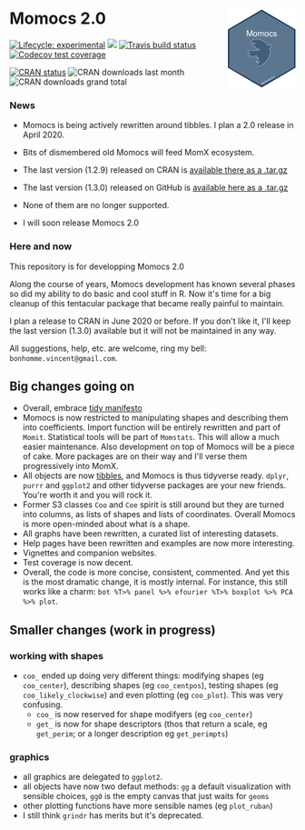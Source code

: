 # Momocs 2.0 <a href='http://momx.github.io/Momocs'><img src='man/figures/logo.png' align="right" height="140" /></a>

<!-- badges: start -->
[![Lifecycle: experimental](https://img.shields.io/badge/lifecycle-experimental-orange.svg)](https://www.tidyverse.org/lifecycle/#experimental)
[![](https://img.shields.io/github/languages/code-size/MomX/Momocs.svg)](https://github.com/MomX/Momocs2)
[![Travis build status](https://travis-ci.org/MomX/Momocs2.svg?branch=master)](https://travis-ci.org/MomX/Momocs2)
[![Codecov test coverage](https://codecov.io/gh/MomX/Momocs2/branch/master/graph/badge.svg)](https://codecov.io/gh/MomX/Momocs2?branch=master)


[![CRAN status](https://www.r-pkg.org/badges/version/Momocs2)](https://CRAN.R-project.org/package=Momocs2)
![CRAN downloads last month](http://cranlogs.r-pkg.org/badges/Momocs) ![CRAN downloads grand total](http://cranlogs.r-pkg.org/badges/grand-total/Momocs)
<!-- badges: end -->

<!--
The goal of Momocs is to provide a complete, convenient, reproducible and open-source toolkit for 2D morphometrics.

It includes most common 2D morphometrics approaches on outlines, open outlines, configurations of landmarks, traditional morphometrics, and facilities for data preparation, manipulation and visualization with a consistent grammar throughout.

It allows reproducible, pipeable, complex morphometric analyses and other morphometrics approaches should be easy to plug in, or develop from, on top of this canvas.

It hinges on the core functions developed in the must-have book _[Morphometrics with R](http://www.springer.com/statistics/life+sciences,+medicine+%26+health/book/978-0-387-77789-4)_ by [Julien Claude](http://www.isem.univ-montp2.fr/recherche/equipes/biologie-du-developpement-et-evolution/personnel/claude-julien/) (2008).

* __Check__ the online doc and the tutorials [there](http://momx.github.io/Momocs/)
* __You're welcome to__ implement ideas, propose new ones, review the code, the helpfiles or the vignettes, report bugs, ask for help and propose to collaborate with me: [here on GitHub](https://github.com/MomX/Momocs/issues) or there: `bonhomme.vincent@gmail.com`.

-->

### News 
* Momocs is being actively rewritten around tibbles. I plan a 2.0 release in April 2020.
* Bits of dismembered old Momocs will feed MomX ecosystem.

* The last version (1.2.9) released on CRAN is [available there as a .tar.gz](https://cran.r-project.org/src/contrib/Archive/Momocs/Momocs_1.2.9.tar.gz)
* The last version (1.3.0) released on GitHub is [available here as a .tar.gz](https://github.com/MomX/Momocs/releases/download/1.3.0/Momocs_1.3.0.tar.gz)
* None of them are no longer supported.
* I will soon release Momocs 2.0

### Here and now
This repository is for developping Momocs 2.0

Along the course of years, Momocs development has known several phases so did my ability to do basic and cool stuff in R. Now it's time for a big cleanup of this tentacular package that became really painful to maintain.

I plan a release to CRAN in June 2020 or before. If you don't like it, I'll keep the last version (1.3.0) available but it will not be maintained in any way.

All suggestions, help, etc. are welcome, ring my bell: `bonhomme.vincent@gmail.com`.

## Big changes going on

* Overall, embrace [tidy manifesto](https://tidyverse.tidyverse.org/articles/manifesto.html)
* Momocs is now restricted to manipulating shapes and describing them into coefficients. Import function will be entirely rewritten and part of `Momit`. Statistical tools will be part of `Momstats`. This will allow a much easier maintenance. Also development on top of Momocs will be a piece of cake. More packages are on their way and I'll verse them progressively into MomX.
* All objects are now [tibbles](https://tibble.tidyverse.org/), and Momocs is thus tidyverse ready. `dplyr`, `purrr` and `ggplot2` and other tidyverse packages are your new friends. You're worth it and you will rock it.
* Former S3 classes `Coo` and `Coe` spirit is still around but they are turned into columns, as lists of shapes and lists of coordinates. Overall Momocs is more open-minded about what is a shape.
* All graphs have been rewritten, a curated list of interesting datasets.
* Help pages have been rewritten and examples are now more interesting.
* Vignettes and companion websites.
* Test coverage is now decent.
* Overall, the code is more concise, consistent, commented. And yet this is the most dramatic change, it is mostly internal. For instance, this still works like a charm: `bot %T>% panel %>% efourier %T>% boxplot %>% PCA %>% plot`.

## Smaller changes (work in progress)

### working with shapes
* `coo_` ended up doing very different things: modifying shapes (eg `coo_center`), describing shapes (eg `coo_centpos`), testing shapes (eg `coo_likely_clockwise`) and even plotting (eg `coo_plot`). This was very confusing. 
  * `coo_` is now reserved for shape modifyers (eg `coo_center`)
  * `get_` is now for shape descriptors (thos that return a scale, eg `get_perim`; or a longer description eg `get_perimpts`)
  
### graphics
  * all graphics are delegated to `ggplot2`.
  * all objects have now two defaut methods: `gg` a default visualization with sensible choices, `gg0` is the empty canvas that just waits for `geoms`
  * other plotting functions have more sensible names (eg `plot_ruban`)
  * I still think `grindr` has merits but it's deprecated.
  





